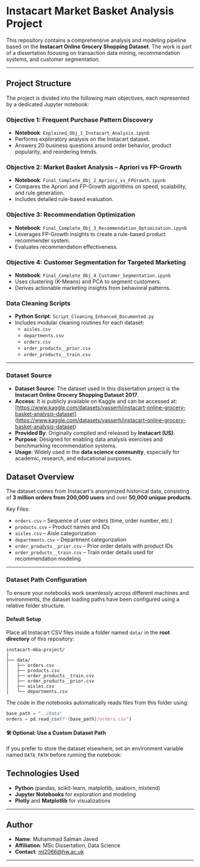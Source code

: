#  Instacart Market Basket Analysis Project

This repository contains a comprehensive analysis and modeling pipeline based on the **Instacart Online Grocery Shopping Dataset**. The work is part of a dissertation focusing on transaction data mining, recommendation systems, and customer segmentation.

---

##  Project Structure

The project is divided into the following main objectives, each represented by a dedicated Jupyter notebook:

###  Objective 1: Frequent Purchase Pattern Discovery
- **Notebook**: `Explained_Obj_1_Instacart_Analysis.ipynb`
- Performs exploratory analysis on the Instacart dataset.
- Answers 20 business questions around order behavior, product popularity, and reordering trends.

###  Objective 2: Market Basket Analysis – Apriori vs FP-Growth
- **Notebook**: `Final_Complete_Obj_2_Apriori_vs_FPGrowth.ipynb`
- Compares the Apriori and FP-Growth algorithms on speed, scalability, and rule generation.
- Includes detailed rule-based evaluation.

###  Objective 3: Recommendation Optimization
- **Notebook**: `Final_Complete_Obj_3_Recommendation_Optimization.ipynb`
- Leverages FP-Growth insights to create a rule-based product recommender system.
- Evaluates recommendation effectiveness.

###  Objective 4: Customer Segmentation for Targeted Marketing
- **Notebook**: `Final_Complete_Obj_4_Customer_Segmentation.ipynb`
- Uses clustering (K-Means) and PCA to segment customers.
- Derives actionable marketing insights from behavioral patterns.

###  Data Cleaning Scripts
- **Python Script**: `Script_Cleaning_Enhanced_Documented.py`
- Includes modular cleaning routines for each dataset:
  - `aisles.csv`
  - `departments.csv`
  - `orders.csv`
  - `order_products__prior.csv`
  - `order_products__train.csv`

---
###  Dataset Source

-  **Dataset Source**: The dataset used in this dissertation project is the **Instacart Online Grocery Shopping Dataset 2017**.
-  **Access**: It is publicly available on Kaggle and can be accessed at: [https://www.kaggle.com/datasets/yasserh/instacart-online-grocery-basket-analysis-dataset]
    (https://www.kaggle.com/datasets/yasserh/instacart-online-grocery-basket-analysis-dataset)
-  **Provided By**: Originally compiled and released by **Instacart (US)**.
-  **Purpose**: Designed for enabling data analysis exercises and benchmarking recommendation systems.
-  **Usage**: Widely used in the **data science community**, especially for academic, research, and educational purposes.
##  Dataset Overview

The dataset comes from Instacart's anonymized historical data, consisting of **3 million orders from 200,000 users** and over **50,000 unique products**.

Key Files:
- `orders.csv` – Sequence of user orders (time, order number, etc.)
- `products.csv` – Product names and IDs
- `aisles.csv` – Aisle categorization
- `departments.csv` – Department categorization
- `order_products__prior.csv` – Prior order details with product IDs
- `order_products__train.csv` – Train order details used for recommendation modeling

---
###  Dataset Path Configuration

To ensure your notebooks work seamlessly across different machines and environments, the dataset loading paths have been configured using a relative folder structure.  

####  Default Setup
Place all Instacart CSV files inside a folder named `data/` in the **root directory** of this repository:

```
instacart-mba-project/
│
├── data/
│   ├── orders.csv
│   ├── products.csv
│   ├── order_products__train.csv
│   ├── order_products__prior.csv
│   ├── aisles.csv
│   └── departments.csv
```

The code in the notebooks automatically reads files from this folder using:

```python
base_path = "../data"
orders = pd.read_csv(f"{base_path}/orders.csv")
```



#### 🛠 Optional: Use a Custom Dataset Path
If you prefer to store the dataset elsewhere, set an environment variable named `DATA_PATH` before running the notebook:
##  Technologies Used

- **Python** (pandas, scikit-learn, matplotlib, seaborn, mlxtend)
- **Jupyter Notebooks** for exploration and modeling
- **Plotly** and **Matplotlib** for visualizations

---



##  Author

- **Name**: Muhammad Salman Javed
- **Affiliation**: MSc Dissertation, Data Science
- **Contact**: mj2066@hw.ac.uk

---



